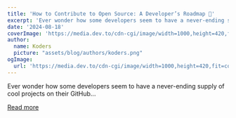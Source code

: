 ```yaml
---
title: 'How to Contribute to Open Source: A Developer’s Roadmap 🚀'
excerpt: 'Ever wonder how some developers seem to have a never-ending supply of cool projects on their GitHub...'
date: '2024-08-18'
coverImage: 'https://media.dev.to/cdn-cgi/image/width=1000,height=420,fit=cover,gravity=auto,format=auto/https%3A%2F%2Fdev-to-uploads.s3.amazonaws.com%2Fuploads%2Farticles%2Fup5ftd6rrxjhwr4p8rb9.png'
author:
  name: Koders
  picture: "assets/blog/authors/koders.png"
ogImage:
  url: 'https://media.dev.to/cdn-cgi/image/width=1000,height=420,fit=cover,gravity=auto,format=auto/https%3A%2F%2Fdev-to-uploads.s3.amazonaws.com%2Fuploads%2Farticles%2Fup5ftd6rrxjhwr4p8rb9.png'
---
```


Ever wonder how some developers seem to have a never-ending supply of cool projects on their GitHub...

[Read more](https://dev.to/lokesh_singh/how-to-contribute-to-open-source-a-developers-roadmap-c5p)
